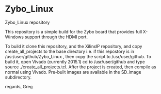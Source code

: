 Zybo_Linux
========

Zybo_Linux repository

This repository is a simple build for the Zybo board that provides full X-Windows support through the HDMI port.

To build it clone this repository, and the XilinxIP repository, and copy create_all_projects to the base directory i.e. if this repostory is in /usr/user/github/Zybo_Linux , then copy the script to /usr/user/github.
To build it, open Vivado (currently 2015.1) cd to /usr/user/github and type source ./create_all_projects.tcl.
After the project is created, then compile as normal using Vivado.  Pre-built images are available in the SD_image subdirectory.

regards,
Greg
